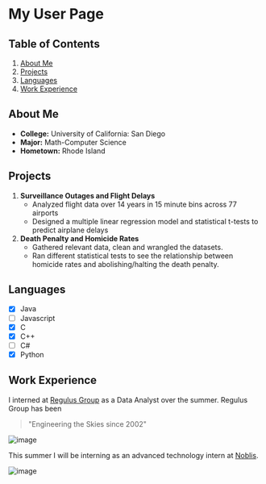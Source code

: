 # My User Page

## Table of Contents
1. [About Me](#about-me)
2. [Projects](#projects)
3. [Languages](#languages)
4. [Work Experience](#work-experience)

## About Me <a name="about-me"></a>
- **College:** University of California: San Diego
- **Major:** Math-Computer Science
- **Hometown:** Rhode Island


## Projects <a name="projects"></a>
1. **Surveillance Outages and Flight Delays**
   - Analyzed flight data over 14 years in 15 minute bins across 77 airports
   - Designed a multiple linear regression model and statistical t-tests to predict airplane delays
2. **Death Penalty and Homicide Rates**
   - Gathered relevant data, clean and wrangled the datasets.
   - Ran different statistical tests to see the relationship between homicide rates and abolishing/halting the death penalty. 

## Languages <a name="languages"></a>
- [X] Java
- [ ] Javascript
- [X] C
- [X] C++
- [ ] C#
- [X] Python

## Work Experience <a name="work-experience"></a>
I interned at [Regulus Group](https://regulus-group.com/) as a Data Analyst over the summer. Regulus Group has been 
  > "Engineering the Skies since 2002"

![image](https://encrypted-tbn0.gstatic.com/images?q=tbn:ANd9GcTR80ofocXI0ddIedyge5JbPzdm_wlFb1zKW_nwGq8rjQ&s) 

This summer I will be interning as an advanced technology intern at [Noblis](https://noblis.org/).

![image](https://noblis.org/wp-content/uploads/2022/01/noblis_blue-retina.png)

